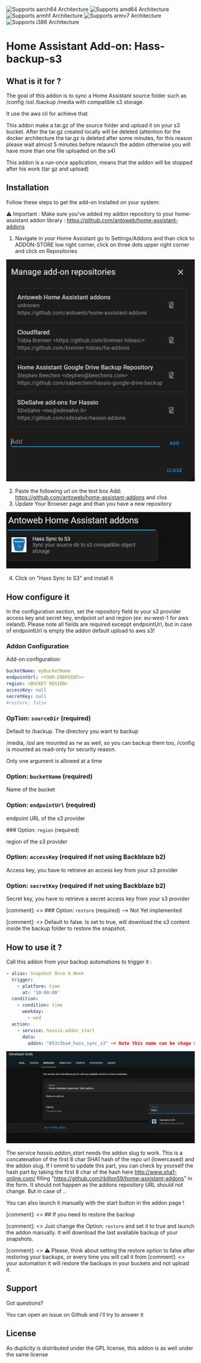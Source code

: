 ![Supports aarch64 Architecture][aarch64-shield] ![Supports amd64 Architecture][amd64-shield] ![Supports armhf Architecture][armhf-shield] ![Supports armv7 Architecture][armv7-shield] ![Supports i386 Architecture][i386-shield]

[aarch64-shield]: https://img.shields.io/badge/aarch64-yes-green.svg
[amd64-shield]: https://img.shields.io/badge/amd64-yes-green.svg
[armhf-shield]: https://img.shields.io/badge/armhf-yes-green.svg
[armv7-shield]: https://img.shields.io/badge/armv7-yes-green.svg
[i386-shield]: https://img.shields.io/badge/i386-yes-green.svg

# Home Assistant Add-on: Hass-backup-s3



## What is it for ?

The goal of this addon is to sync a Home Assistant source folder such as /config /ssl /backup /media with compatible s3 storage.

It use the aws cli for achieve that

This addon make a tar.gz of the source folder and upload it on your s3 bucket. After the tar.gz created locally will be deleted (attention for the docker architecture the tar.gz is deleted after some minutes, for this reason please wait almost 5 minutes before relaunch the addon otherwise you will have more than one file uploaded on the s4)

This addon is a run-once application, means that the addon will be stopped after his work (tar gz and upload)


## Installation

Follow these steps to get the add-on installed on your system:

:warning: Important : Make sure you've added my addon repository to your home-assistant addon library : https://github.com/antoweb/home-assistant-addons

1. Navigate in your Home Assistant go to Settings/Addons and than click to ADDON-STORE low right corner, click on three dots upper right corner and click on Repositories

![alt text](image.png)

2. Paste the following url on the text box Add: https://github.com/antoweb/home-assistant-addons and clos
3. Update Your Browser page and than you have a new repository

![alt text](image-1.png)

4. Click on "Hass Sync to S3" and install it


## How configure it

In the configuration section, set the repository field to your s3 provider access key and secret key, endpoint url and region (ex: eu-west-1 for aws ireland). Please note all fields are required exceppt endpointUrl, but in case of endpointUrl is empty the addon default upload to aws s3! 

### Addon Configuration

Add-on configuration:

```yaml
bucketName: myBucketName
endpointUrl: <YOUR-ENDPOINT>>
region: <BUCKET REGION>
accessKey: null
secretKey: null
#restore: false
```

### OpTion: `sourceDir` (required)

Default to /backup. The directory you want to backup

/media, /ssl  are mounted as rw as well, so you can backup them too, /config is mounted as read-only for security reason.

Only one argument is allowed at a time

### Option: `bucketName` (required)

Name of the bucket

### Option: `endpointUrl` (required)

endpoint URL of the s3 provider

### Option: `region` (required)

region of the s3 provider

### Option: `accessKey` (required if not using Backblaze b2)

Access key, you have to retrieve an access key from your s3 provider

### Option: `secretKey` (required if not using Backblaze b2)

Secret key, you have to retrieve a secret access key from your s3 provider


[comment]: <> ### Option: `restore` (required) --> Not Yet implemented

[comment]: <> Default to false. Is set to true, will download the s3 content inside the backup folder to restore the snapshot.

## How to use it ?

Call this addon from your backup automations to trigger it :

```yaml
- alias: Snapshot Once A Week
  trigger:
    - platform: time
      at: '10:00:00'
  condition:
    - condition: time
      weekday:
        - wed
  action:
    - service: hassio.addon_start
      data:
        addon: "053c5ba4_hass_sync_s3" -> Note this name can be chage so check on the Developers Tools/Service for the right name see below
```
![alt text](image-2.png)

The service *hassio.addon_start* needs the addon slug to work. This is a concatenation of the first 8 char SHA1 hash of the repo url (lowercased) and the addon slug. If I ommit to update this part, you can check by yourself the hash part by taking the first 8 char of the hash here http://www.sha1-online.com/ filling "https://github.com/rbillon59/home-assistant-addons" in the form. It should not happen as the addons repository URL should not change. But in case of ..

You can also launch it manually with the start button in the addon page !


[comment]: <> ## If you need to restore the backup

[comment]: <> Just change the Option: `restore` and set it to true and launch the addon manually. It will download the last available backup of your snapshots.

[comment]: <> :warning: Please, think about setting the restore option to false after restoring your backups, or every time you will call it from [comment]: <> your automation it will restore the backups in your buckets and not upload it. 

## Support

Got questions?

You can open an issue on Github and i'll try to answer it

[repository]: https://github.com/antoweb/home-assistant-addons/issues

## License

As duplicity is distributed under the GPL license, this addon is as well under the same license
